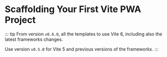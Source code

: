 # Scaffolding Your First Vite PWA Project

::: tip
From version `v0.6.0`, all the templates to use Vite 6, including also the latest frameworks changes.

Use version `v0.5.0` for Vite 5 and previous versions of the frameworks.
:::

<ScaffoldingPWAProject />
